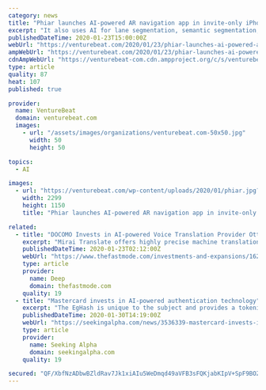 ```yaml
---
category: news
title: "Phiar launches AI-powered AR navigation app in invite-only iPhone beta"
excerpt: "It also uses AI for lane segmentation, semantic segmentation, and 3D localization, allowing the app to determine and draw a proper navigational route through multi-lane streets. The user can then just follow the suggested path, as well as seeing floating icons that indicate points of interest and traffic signals. One key to these tricks is on ..."
publishedDateTime: 2020-01-23T15:00:00Z
webUrl: "https://venturebeat.com/2020/01/23/phiar-launches-ai-powered-ar-navigation-app-in-invite-only-iphone-beta/"
ampWebUrl: "https://venturebeat.com/2020/01/23/phiar-launches-ai-powered-ar-navigation-app-in-invite-only-iphone-beta/amp/"
cdnAmpWebUrl: "https://venturebeat-com.cdn.ampproject.org/c/s/venturebeat.com/2020/01/23/phiar-launches-ai-powered-ar-navigation-app-in-invite-only-iphone-beta/amp/"
type: article
quality: 87
heat: 107
published: true

provider:
  name: VentureBeat
  domain: venturebeat.com
  images:
    - url: "/assets/images/organizations/venturebeat.com-50x50.jpg"
      width: 50
      height: 50

topics:
  - AI

images:
  - url: "https://venturebeat.com/wp-content/uploads/2020/01/phiar.jpg?fit=2299%2C1150&strip=all"
    width: 2299
    height: 1150
    title: "Phiar launches AI-powered AR navigation app in invite-only iPhone beta"

related:
  - title: "DOCOMO Invests in AI-powered Voice Translation Provider Otter.ai"
    excerpt: "Mirai Translate offers highly precise machine translation between Japanese and English. This is one of DOCOMO's key initiatives in its quest to help people overcome language barriers in everyday communication. DOCOMO plans to start to support the introduction of Otter.ai within Japanese companies during the fiscal year 2020."
    publishedDateTime: 2020-01-23T02:12:00Z
    webUrl: "https://www.thefastmode.com/investments-and-expansions/16280-docomo-invests-in-ai-powered-voice-translation-provider-otter-ai"
    type: article
    provider:
      name: Deep
      domain: thefastmode.com
    quality: 19
  - title: "Mastercard invests in AI-powered authentication technology"
    excerpt: "The EgHash is unique to the subject and provides a tokenized identity that cannot be reverse engineered can be matched and deduplicated using Trust Stamp's probabilistic AI, and verified via zero-knowledge-proofs. The technology is used in multiple verticals, including humanitarian and development services, banking, fintech, KYC/AML compliance ..."
    publishedDateTime: 2020-01-30T14:19:00Z
    webUrl: "https://seekingalpha.com/news/3536339-mastercard-invests-in-ai-powered-authentication-technology"
    type: article
    provider:
      name: Seeking Alpha
      domain: seekingalpha.com
    quality: 19

secured: "QF/XbfNzADbwBZldRav7Jk1xiAIu5WeDmqd49aVFB3sFQKjabKIpV+SpF9BOZj+hIjeW9qY41PNHH1tNw9EcfsT/Vx6ed25PJE5+bS4Mb24zi0EnTSxLBWrOfJqlV1J1u8G5uwOE/Yk+9ojlpqcNEf7RRmAnRutBfJSHDuXdM1K8EeZfS53IF/cgvuqtg3yjRncU/2LyTD9nxlsv+MxFTbyYliMg2S4Jj5VGIdYyTdzgfnPg67rCdU8usQh12zZRXIHHYCiC+A7vBxwv61Q/N4Dxv4ncwdIEUNUE/0p/PTbA6/C6eTjYW8gqmu/9GUgg4A/RlkqLBYIdtukXCaldNjGDKnBDji47Hzx+rVcY6AYgtQ5bgsiuYvzCeEf4JItS6rpZrZE4EDILX9N1adjabMcs2BO5W8KhdyAxNhY3bAAfk2+BbI6NyAo09mFZMy18c1wdoVXXHJ/vOAFAjjRshJKiEfeHkGFK4a+xO7lz+sk=;bwlVeQvEJ/sxiAynk9MRmQ=="
---
```


